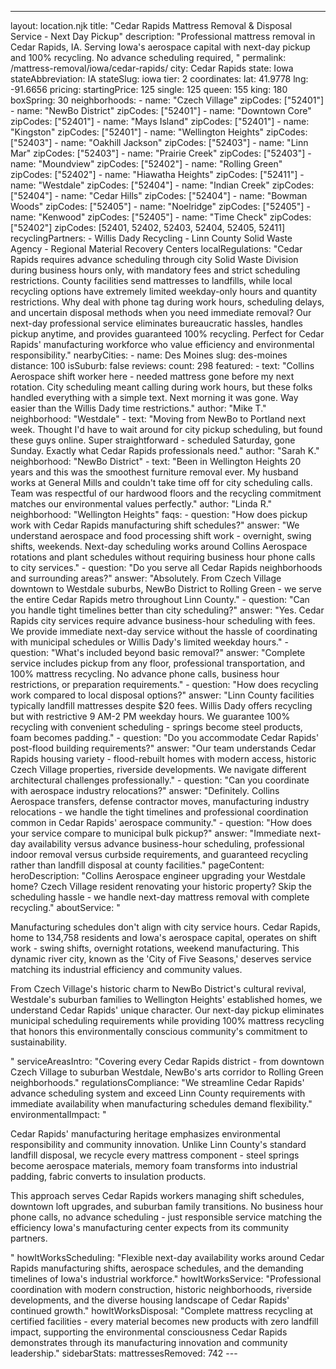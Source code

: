---
layout: location.njk
title: "Cedar Rapids Mattress Removal & Disposal Service - Next Day Pickup"
description: "Professional mattress removal in Cedar Rapids, IA. Serving Iowa's aerospace capital with next-day pickup and 100% recycling. No advance scheduling required, "
permalink: /mattress-removal/iowa/cedar-rapids/
city: Cedar Rapids state: Iowa stateAbbreviation: IA stateSlug: iowa tier: 2 coordinates: lat: 41.9778 lng: -91.6656 pricing: startingPrice: 125 single: 125 queen: 155 king: 180 boxSpring: 30 neighborhoods: - name: "Czech Village" zipCodes: ["52401"] - name: "NewBo District" zipCodes: ["52401"] - name: "Downtown Core" zipCodes: ["52401"] - name: "Mays Island" zipCodes: ["52401"] - name: "Kingston" zipCodes: ["52401"] - name: "Wellington Heights" zipCodes: ["52403"] - name: "Oakhill Jackson" zipCodes: ["52403"] - name: "Linn Mar" zipCodes: ["52403"] - name: "Prairie Creek" zipCodes: ["52403"] - name: "Moundview" zipCodes: ["52402"] - name: "Rolling Green" zipCodes: ["52402"] - name: "Hiawatha Heights" zipCodes: ["52411"] - name: "Westdale" zipCodes: ["52404"] - name: "Indian Creek" zipCodes: ["52404"] - name: "Cedar Hills" zipCodes: ["52404"] - name: "Bowman Woods" zipCodes: ["52405"] - name: "Noelridge" zipCodes: ["52405"] - name: "Kenwood" zipCodes: ["52405"] - name: "Time Check" zipCodes: ["52402"] zipCodes: [52401, 52402, 52403, 52404, 52405, 52411] recyclingPartners: - Willis Dady Recycling - Linn County Solid Waste Agency - Regional Material Recovery Centers localRegulations: "Cedar Rapids requires advance scheduling through city Solid Waste Division during business hours only, with mandatory fees and strict scheduling restrictions. County facilities send mattresses to landfills, while local recycling options have extremely limited weekday-only hours and quantity restrictions. Why deal with phone tag during work hours, scheduling delays, and uncertain disposal methods when you need immediate removal? Our next-day professional service eliminates bureaucratic hassles, handles pickup anytime, and provides guaranteed 100% recycling. Perfect for Cedar Rapids' manufacturing workforce who value efficiency and environmental responsibility." nearbyCities: - name: Des Moines slug: des-moines distance: 100 isSuburb: false reviews: count: 298 featured: - text: "Collins Aerospace shift worker here - needed mattress gone before my next rotation. City scheduling meant calling during work hours, but these folks handled everything with a simple text. Next morning it was gone. Way easier than the Willis Dady time restrictions." author: "Mike T." neighborhood: "Westdale" - text: "Moving from NewBo to Portland next week. Thought I'd have to wait around for city pickup scheduling, but found these guys online. Super straightforward - scheduled Saturday, gone Sunday. Exactly what Cedar Rapids professionals need." author: "Sarah K." neighborhood: "NewBo District" - text: "Been in Wellington Heights 20 years and this was the smoothest furniture removal ever. My husband works at General Mills and couldn't take time off for city scheduling calls. Team was respectful of our hardwood floors and the recycling commitment matches our environmental values perfectly." author: "Linda R." neighborhood: "Wellington Heights" faqs: - question: "How does pickup work with Cedar Rapids manufacturing shift schedules?" answer: "We understand aerospace and food processing shift work - overnight, swing shifts, weekends. Next-day scheduling works around Collins Aerospace rotations and plant schedules without requiring business hour phone calls to city services." - question: "Do you serve all Cedar Rapids neighborhoods and surrounding areas?" answer: "Absolutely. From Czech Village downtown to Westdale suburbs, NewBo District to Rolling Green - we serve the entire Cedar Rapids metro throughout Linn County." - question: "Can you handle tight timelines better than city scheduling?" answer: "Yes. Cedar Rapids city services require advance business-hour scheduling with fees. We provide immediate next-day service without the hassle of coordinating with municipal schedules or Willis Dady's limited weekday hours." - question: "What's included beyond basic removal?" answer: "Complete service includes pickup from any floor, professional transportation, and 100% mattress recycling. No advance phone calls, business hour restrictions, or preparation requirements." - question: "How does recycling work compared to local disposal options?" answer: "Linn County facilities typically landfill mattresses despite $20 fees. Willis Dady offers recycling but with restrictive 9 AM-2 PM weekday hours. We guarantee 100% recycling with convenient scheduling - springs become steel products, foam becomes padding." - question: "Do you accommodate Cedar Rapids' post-flood building requirements?" answer: "Our team understands Cedar Rapids housing variety - flood-rebuilt homes with modern access, historic Czech Village properties, riverside developments. We navigate different architectural challenges professionally." - question: "Can you coordinate with aerospace industry relocations?" answer: "Definitely. Collins Aerospace transfers, defense contractor moves, manufacturing industry relocations - we handle the tight timelines and professional coordination common in Cedar Rapids' aerospace community." - question: "How does your service compare to municipal bulk pickup?" answer: "Immediate next-day availability versus advance business-hour scheduling, professional indoor removal versus curbside requirements, and guaranteed recycling rather than landfill disposal at county facilities." pageContent: heroDescription: "Collins Aerospace engineer upgrading your Westdale home? Czech Village resident renovating your historic property? Skip the scheduling hassle - we handle next-day mattress removal with complete recycling." aboutService: "<p>Manufacturing schedules don't align with city service hours. Cedar Rapids, home to 134,758 residents and Iowa's aerospace capital, operates on shift work - swing shifts, overnight rotations, weekend manufacturing. This dynamic river city, known as the 'City of Five Seasons,' deserves service matching its industrial efficiency and community values.</p><p>From Czech Village's historic charm to NewBo District's cultural revival, Westdale's suburban families to Wellington Heights' established homes, we understand Cedar Rapids' unique character. Our next-day pickup eliminates municipal scheduling requirements while providing 100% mattress recycling that honors this environmentally conscious community's commitment to sustainability.</p>" serviceAreasIntro: "Covering every Cedar Rapids district - from downtown Czech Village to suburban Westdale, NewBo's arts corridor to Rolling Green neighborhoods." regulationsCompliance: "We streamline Cedar Rapids' advance scheduling system and exceed Linn County requirements with immediate availability when manufacturing schedules demand flexibility." environmentalImpact: "<p>Cedar Rapids' manufacturing heritage emphasizes environmental responsibility and community innovation. Unlike Linn County's standard landfill disposal, we recycle every mattress component - steel springs become aerospace materials, memory foam transforms into industrial padding, fabric converts to insulation products.</p><p>This approach serves Cedar Rapids workers managing shift schedules, downtown loft upgrades, and suburban family transitions. No business hour phone calls, no advance scheduling - just responsible service matching the efficiency Iowa's manufacturing center expects from its community partners.</p>" howItWorksScheduling: "Flexible next-day availability works around Cedar Rapids manufacturing shifts, aerospace schedules, and the demanding timelines of Iowa's industrial workforce." howItWorksService: "Professional coordination with modern construction, historic neighborhoods, riverside developments, and the diverse housing landscape of Cedar Rapids' continued growth." howItWorksDisposal: "Complete mattress recycling at certified facilities - every material becomes new products with zero landfill impact, supporting the environmental consciousness Cedar Rapids demonstrates through its manufacturing innovation and community leadership." sidebarStats: mattressesRemoved: 742 ---